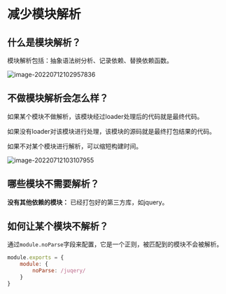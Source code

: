 # 减少模块解析

## 什么是模块解析？

模块解析包括：抽象语法树分析、记录依赖、替换依赖函数。

![image-20220712102957836](https://penguinbucket.obs.cn-southwest-2.myhuaweicloud.com/img/image-20220712102957836.png)

## 不做模块解析会怎么样？

如果某个模块不做解析，该模块经过loader处理后的代码就是最终代码。

如果没有loader对该模块进行处理，该模块的源码就是最终打包结果的代码。

如果不对某个模块进行解析，可以缩短构建时间。

![image-20220712103107955](https://penguinbucket.obs.cn-southwest-2.myhuaweicloud.com/img/image-20220712103107955.png)

## 哪些模块不需要解析？

**没有其他依赖的模块：** 已经打包好的第三方库，如jquery。

## 如何让某个模块不解析？

通过`module.noParse`字段来配置，它是一个正则，被匹配到的模块不会被解析。

```js
module.exports = {
    module: {
        noParse: /juqery/
    }
}
```

<Vssue 
    :options="{ labels: [$page.relativePath.split('/')[0]] }" 
    :title="$page.relativePath.split('/')[1]" 
/>

